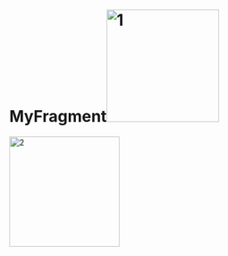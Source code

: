# MyFragment<img width="201" alt="1" src="https://user-images.githubusercontent.com/110017214/223353258-198f57b2-08cd-4da5-af90-6c7319c7a90a.png">
<img width="197" alt="2" src="https://user-images.githubusercontent.com/110017214/223353279-1218188e-cb17-4ba2-a111-c53261d0bc76.png">
